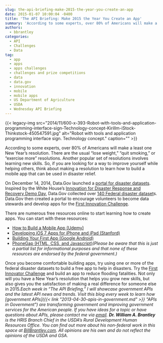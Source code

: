 ```yaml
---
slug: the-api-briefing-make-2015-the-year-you-create-an-app
date: 2015-01-07 10:00:04 -0400
title: 'The API Briefing: Make 2015 the Year You Create an App'
summary: 'According to some experts, over 80% of Americans will make a least one New Year&rsquo;s resolution. There are the usual &ldquo;lose weight,&rdquo; &ldquo;quit smoking,&rdquo; or &ldquo;exercise more&rdquo; resolutions. Another popular set of resolutions involves learning new skills. So, if you are looking for a way to improve yourself while helping others, think about making a'
authors:
  - bbrantley
categories:
  - API
  - Challenges
  - Data
tag:
  - app
  - apps
  - apps challenges
  - challenges and prize competitions
  - data
  - data.gov
  - innovation
  - mobile
  - mobile apps
  - US Department of Agriculture
  - USDA
  - Wednesday API Briefing
---
```


{{< legacy-img src="2014/11/600-x-393-Robot-with-tools-and-application-programming-interface-sign-Technology-concept-Kirillm-iStock-Thinkstock-450547591.jpg" alt="Robot with tools and application programming interface sign. Technology concept." caption="" >}} 

According to some experts, over 80% of Americans will make a least one New Year’s resolution. There are the usual “lose weight,” “quit smoking,” or “exercise more” resolutions. Another popular set of resolutions involves learning new skills. So, if you are looking for a way to improve yourself while helping others, think about making a resolution to learn how to build a mobile app that can be used in disaster relief.

On December 14, 2014, Data.Gov launched a <a href="http://www.data.gov/disasters/" target="_blank">portal for disaster datasets</a>. Inspired by the White House’s <a href="http://www.whitehouse.gov/blog/2014/08/04/more-1500-people-participate-white-house-innovation-disaster-response-and-recovery-d" target="_blank">Innovation for Disaster Response and Recovery Demo Day</a>, Data.Gov collected over <a href="http://catalog.data.gov/dataset?groups=disasters#topic=disasters_navigation" target="_blank">140 Federal disaster dataset</a>s. Data.Gov then created a portal to encourage volunteers to become data stewards and develop apps for the <a href="http://www.data.gov/disasters/get-involved/" target="_blank">First Innovation Challenge</a>.

There are numerous free resources online to start learning how to create apps. You can start with these resources:

  * <a href="https://www.udemy.com/how-to-build-a-mobile-app/" target="_blank">How to Build a Mobile App (Udemy)</a>
  * <a href="https://itunes.apple.com/us/course/developing-ios-7-apps-for/id733644550" target="_blank">Developing iOS 7 Apps for iPhone and iPad (Stanford)</a>
  * <a href="http://developer.android.com/training/basics/firstapp/index.html" target="_blank">Building Your First App (Google Android)</a>
  * <a href="http://phonegap.com/" target="_blank">PhoneGap (HTML, CSS, and Javascript)</a>_(Please be aware that this is just a partial list for informational purposes and that none of these resources are endorsed by the federal government.)_ 

Once you become comfortable building apps, try using one or more of the federal disaster datasets to build a free app to help in disasters. Try the <a href="http://www.data.gov/disasters/innovator-challenge/" target="_blank">First Innovator Challenge</a> and build an app to reduce flooding fatalities. Not only will you have a New Year’s resolution that helps you grow new skills, but also gives you the satisfaction of making a real difference for someone else in 2015._Each week in “The API Briefing,” I will showcase government APIs and the latest API news and trends. Visit this blog every week to learn how [government APIs]({{< link "2013-04-30-apis-in-government.md" >}} "APIs in Government") are transforming government and improving government services for the American people. If you have ideas for a topic or have questions about APIs, please contact me via_ [_email_](mailto:bill.brantley@wdc.usda.gov)_._
_**Dr. William A. Brantley** is the HRIS Branch Chief in the USDA’s Rural Development Human Resources Office. You can find out more about his non-federal work in this space at_ [_BillBrantley.com_](http://billbrantley.com/)_. All opinions are his own and do not reflect the opinions of the USDA and GSA._